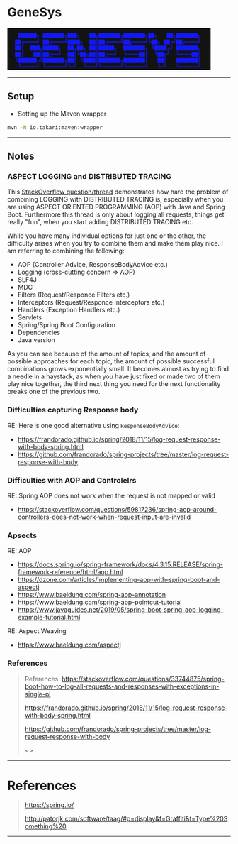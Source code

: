 # GeneSys

![GeneSys Logo v1.0](GeneSys_Logo_v1.0.png)

---

## Setup

- Setting up the Maven wrapper

```sh
mvn -N io.takari:maven:wrapper
```
---

## Notes

### ASPECT LOGGING and DISTRIBUTED TRACING

This [StackOverflow question/thread](https://stackoverflow.com/questions/33744875/spring-boot-how-to-log-all-requests-and-responses-with-exceptions-in-single-pl) 
demonstrates how hard the problem of combining LOGGING with DISTRIBUTED TRACING is, especially when you are using ASPECT ORIENTED PROGRAMMING (AOP) with Java and Spring Boot.
Furthermore this thread is only about logging all requests, things get really "fun", when you start adding DISTRIBUTED TRACING etc.

While you have many individual options for just one or the other, the difficulty arises when you try to combine them and make them play nice.
I am referring to combining the following:
- AOP (Controller Advice, ResponseBodyAdvice etc.)
- Logging (cross-cutting concern => AOP)
- SLF4J
- MDC
- Filters (Request/Responce Filters etc.)
- Interceptors (Request/Responce Interceptors etc.)
- Handlers (Exception Handlers etc.)
- Servlets
- Spring/Spring Boot Configuration
- Dependencies
- Java version

As you can see because of the amount of topics, and the amount of possible approaches for each topic, 
the amount of possible successful combinations grows exponentially small. 
It becomes almost as trying to find a needle in a haystack, as when you have just fixed or made two of them play nice 
together, the third next thing you need for the next functionality breaks one of the previous two.

### Difficulties capturing Response body

RE: Here is one good alternative using `ResponseBodyAdvice`:

- <https://frandorado.github.io/spring/2018/11/15/log-request-response-with-body-spring.html>
- <https://github.com/frandorado/spring-projects/tree/master/log-request-response-with-body>

### Difficulties with AOP and Controlelrs

RE: Spring AOP does not work when the request is not mapped or valid
- <https://stackoverflow.com/questions/59817236/spring-aop-around-controllers-does-not-work-when-request-input-are-invalid>

### Apsects

RE: AOP

- <https://docs.spring.io/spring-framework/docs/4.3.15.RELEASE/spring-framework-reference/html/aop.html>
- <https://dzone.com/articles/implementing-aop-with-spring-boot-and-aspectj>
- <https://www.baeldung.com/spring-aop-annotation>
- <https://www.baeldung.com/spring-aop-pointcut-tutorial>
- <https://www.javaguides.net/2019/05/spring-boot-spring-aop-logging-example-tutorial.html>


RE: Aspect Weaving

- <https://www.baeldung.com/aspectj>

### References

> References:
> <https://stackoverflow.com/questions/33744875/spring-boot-how-to-log-all-requests-and-responses-with-exceptions-in-single-pl>
>
> <https://frandorado.github.io/spring/2018/11/15/log-request-response-with-body-spring.html>
>
> <https://github.com/frandorado/spring-projects/tree/master/log-request-response-with-body>
>
> <>

---

# References

> <https://spring.io/>
>
> <http://patorjk.com/software/taag/#p=display&f=Graffiti&t=Type%20Something%20>

---
